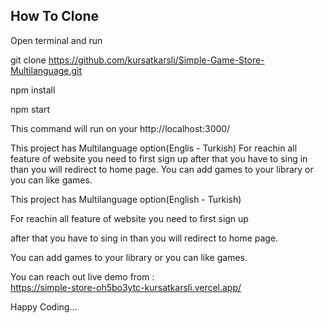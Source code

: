 ## How To Clone

Open terminal and run

git clone https://github.com/kursatkarsli/Simple-Game-Store-Multilanguage.git

npm install

npm start

This command will run on your http://localhost:3000/

This project has Multilanguage option(Englis - Turkish)
For reachin all feature of website you need to first sign up 
after that you have to sing in than you will redirect to home page.
You can add games to your library or you can like games.

This project has Multilanguage option(English - Turkish)

For reachin all feature of website you need to first sign up 

after that you have to sing in than you will redirect to home page.

You can add games to your library or you can like games.


You can reach out live demo from : <br/>
https://simple-store-oh5bo3ytc-kursatkarsli.vercel.app/

Happy Coding... 


